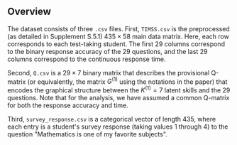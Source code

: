 ## Overview
The dataset consists of three `.csv` files.
First, `TIMSS.csv` is the preprocessed (as detailed in Supplement S.5.1) $435 \times 58$ main data matrix. Here, each row corresponds to each test-taking student. 
The first 29 columns correspond to the binary response accuracy of the 29 questions, and the last 29 columns correspond to the continuous response time.

Second, `Q.csv` is a $29 \times 7$ binary matrix that describes the provisional Q-matrix (or equivalently, the matrix $G^{(1)}$ using the notations in the paper) that encodes the graphical structure between the $K^{(1)} = 7$ latent skills and the 29 questions.
Note that for the analysis, we have assumed a common Q-matrix for both the response accuracy and time.

Third, `survey_response.csv` is a categorical vector of length $435$, where each entry is a student's survey response (taking values 1 through 4) to the question "Mathematics is one of my favorite subjects".
